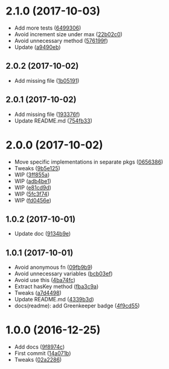<a name="2.1.0"></a>
# 2.1.0 (2017-10-03)

* Add more tests ([6499306](https://github.com/kikobeats/hyperlru/commit/6499306))
* Avoid increment size under max ([22b02c0](https://github.com/kikobeats/hyperlru/commit/22b02c0))
* Avoid unnecessary method ([576199f](https://github.com/kikobeats/hyperlru/commit/576199f))
* Update ([a9490eb](https://github.com/kikobeats/hyperlru/commit/a9490eb))



<a name="2.0.2"></a>
## 2.0.2 (2017-10-02)

* Add missing file ([1b05191](https://github.com/kikobeats/hyperlru/commit/1b05191))



<a name="2.0.1"></a>
## 2.0.1 (2017-10-02)

* Add missing file ([193376f](https://github.com/kikobeats/hyperlru/commit/193376f))
* Update README.md ([754fb33](https://github.com/kikobeats/hyperlru/commit/754fb33))



<a name="2.0.0"></a>
# 2.0.0 (2017-10-02)

* Move specific implementations in separate pkgs ([0656386](https://github.com/kikobeats/hyperlru/commit/0656386))
* Tweaks ([9b5e125](https://github.com/kikobeats/hyperlru/commit/9b5e125))
* WIP ([3ff855a](https://github.com/kikobeats/hyperlru/commit/3ff855a))
* WIP ([adb4be1](https://github.com/kikobeats/hyperlru/commit/adb4be1))
* WIP ([e81cd9d](https://github.com/kikobeats/hyperlru/commit/e81cd9d))
* WIP ([5fc3f74](https://github.com/kikobeats/hyperlru/commit/5fc3f74))
* WIP ([fd0456e](https://github.com/kikobeats/hyperlru/commit/fd0456e))



<a name="1.0.2"></a>
## 1.0.2 (2017-10-01)

* Update doc ([9134b9e](https://github.com/kikobeats/hyperlru/commit/9134b9e))



<a name="1.0.1"></a>
## 1.0.1 (2017-10-01)

* Avoid anonymous fn ([09fb9b9](https://github.com/kikobeats/hyperlru/commit/09fb9b9))
* Avoid unnecessary variables ([bcb03ef](https://github.com/kikobeats/hyperlru/commit/bcb03ef))
* Avoid use this ([4ba74fc](https://github.com/kikobeats/hyperlru/commit/4ba74fc))
* Extract hasKey method ([fba3c9a](https://github.com/kikobeats/hyperlru/commit/fba3c9a))
* Tweaks ([a7d4498](https://github.com/kikobeats/hyperlru/commit/a7d4498))
* Update README.md ([4339b3d](https://github.com/kikobeats/hyperlru/commit/4339b3d))
* docs(readme): add Greenkeeper badge ([4f9cd55](https://github.com/kikobeats/hyperlru/commit/4f9cd55))



<a name="1.0.0"></a>
# 1.0.0 (2016-12-25)

* Add docs ([9f8974c](https://github.com/kikobeats/hyperlru/commit/9f8974c))
* First commit ([14a071b](https://github.com/kikobeats/hyperlru/commit/14a071b))
* Tweaks ([02a2286](https://github.com/kikobeats/hyperlru/commit/02a2286))



